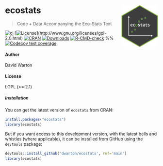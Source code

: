 # ecostats <img src="man/figures/ecostats_hex.png" align="right" width="120"/>

> Code + Data Accompanying the Eco-Stats Text

<!-- badges: start -->
[![ci](https://github.com/dwarton/ecostats/workflows/ci/badge.svg)](https://github.com/dwarton/ecostats/actions?query=workflow%3Aci) 
[![License](http://img.shields.io/badge/license-LGPL%20(%3E=%202.1)-brightgreen.svg?style=flat)](http://www.gnu.org/licenses/gpl-2.0.html)
[![CRAN](http://www.r-pkg.org/badges/version/ecostats)](https://CRAN.R-project.org/package=ecostats) 
[![Downloads](http://cranlogs.r-pkg.org/badges/ecostats?color=brightgreen)](https://www.r-pkg.org/pkg/ecostats)
[![R-CMD-check](https://github.com/dwarton/ecostats/actions/workflows/R-CMD-check.yaml/badge.svg)](https://github.com/fontikar/ecostats/actions/workflows/R-CMD-check.yaml) 
%% [![Codecov test coverage](https://codecov.io/gh/dwarton/ecostats/branch/ghactions/graph/badge.svg?token=95vH8l02ZK)](https://app.codecov.io/gh/dwarton/ecostats?branch=ghactions)
<!-- badges: end -->

#### Author

David Warton

#### License

LGPL (\>= 2.1)

##### Installation

You can get the latest version of `ecostats` from CRAN:

``` r
install.packages("ecostats")
library(ecostats)
```

But if you want access to this development version, with the latest bells and whistles (where applicable), it can be installed from GitHub using the `devtools` package:

``` r
devtools::install_github('dwarton/ecostats', ref='main')
library(ecostats)
```
